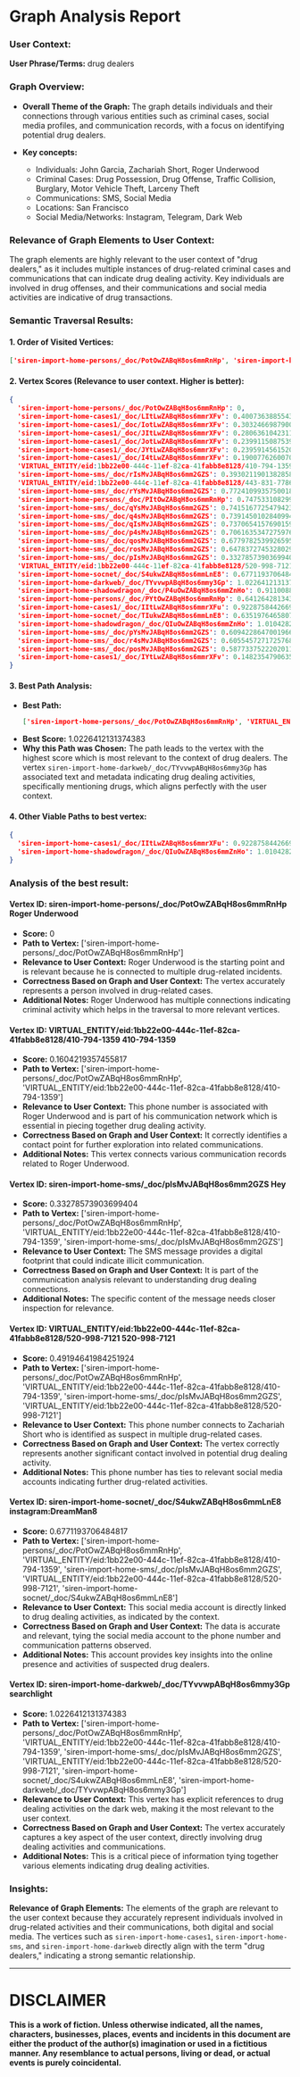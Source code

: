 # Graph Analysis Report

### User Context:
**User Phrase/Terms:** drug dealers

### Graph Overview:
- **Overall Theme of the Graph:** 
  The graph details individuals and their connections through various entities such as criminal cases, social media profiles, and communication records, with a focus on identifying potential drug dealers.
  
- **Key concepts:** 
  - Individuals: John Garcia, Zachariah Short, Roger Underwood
  - Criminal Cases: Drug Possession, Drug Offense, Traffic Collision, Burglary, Motor Vehicle Theft, Larceny Theft
  - Communications: SMS, Social Media
  - Locations: San Francisco
  - Social Media/Networks: Instagram, Telegram, Dark Web

### Relevance of Graph Elements to User Context:
The graph elements are highly relevant to the user context of "drug dealers," as it includes multiple instances of drug-related criminal cases and communications that can indicate drug dealing activity. Key individuals are involved in drug offenses, and their communications and social media activities are indicative of drug transactions.

### Semantic Traversal Results:

#### 1. Order of Visited Vertices:
```json
['siren-import-home-persons/_doc/PotOwZABqH8os6mmRnHp', 'siren-import-home-cases1/_doc/LItLwZABqH8os6mmrXFv', 'siren-import-home-cases1/_doc/IotLwZABqH8os6mmrXFv', 'siren-import-home-cases1/_doc/JItLwZABqH8os6mmrXFv', 'siren-import-home-cases1/_doc/JotLwZABqH8os6mmrXFv', 'siren-import-home-cases1/_doc/JYtLwZABqH8os6mmrXFv', 'siren-import-home-cases1/_doc/I4tLwZABqH8os6mmrXFv', 'VIRTUAL_ENTITY/eid:1bb22e00-444c-11ef-82ca-41fabb8e8128/410-794-1359', 'siren-import-home-sms/_doc/rIsMvJABqH8os6mm2GZS', 'VIRTUAL_ENTITY/eid:1bb22e00-444c-11ef-82ca-41fabb8e8128/443-831-7786', 'siren-import-home-sms/_doc/rYsMvJABqH8os6mm2GZS', 'siren-import-home-persons/_doc/PItOwZABqH8os6mmRnHp', 'siren-import-home-sms/_doc/qYsMvJABqH8os6mm2GZS', 'siren-import-home-sms/_doc/q4sMvJABqH8os6mm2GZS', 'siren-import-home-sms/_doc/qIsMvJABqH8os6mm2GZS', 'siren-import-home-sms/_doc/p4sMvJABqH8os6mm2GZS', 'siren-import-home-sms/_doc/qosMvJABqH8os6mm2GZS', 'siren-import-home-sms/_doc/rosMvJABqH8os6mm2GZS', 'siren-import-home-sms/_doc/pIsMvJABqH8os6mm2GZS', 'VIRTUAL_ENTITY/eid:1bb22e00-444c-11ef-82ca-41fabb8e8128/520-998-7121', 'siren-import-home-socnet/_doc/S4ukwZABqH8os6mmLnE8', 'siren-import-home-darkweb/_doc/TYvvwpABqH8os6mmy3Gp', 'siren-import-home-shadowdragon/_doc/P4uOwZABqH8os6mmZnHo', 'siren-import-home-persons/_doc/PYtOwZABqH8os6mmRnHp', 'siren-import-home-cases1/_doc/IItLwZABqH8os6mmrXFu', 'siren-import-home-socnet/_doc/TIukwZABqH8os6mmLnE8', 'siren-import-home-shadowdragon/_doc/QIuOwZABqH8os6mmZnHo', 'siren-import-home-sms/_doc/pYsMvJABqH8os6mm2GZS', 'siren-import-home-sms/_doc/r4sMvJABqH8os6mm2GZS', 'siren-import-home-sms/_doc/posMvJABqH8os6mm2GZS', 'siren-import-home-cases1/_doc/IYtLwZABqH8os6mmrXFv']
```

#### 2. Vertex Scores (Relevance to user context. Higher is better):
```json
{
  'siren-import-home-persons/_doc/PotOwZABqH8os6mmRnHp': 0,
  'siren-import-home-cases1/_doc/LItLwZABqH8os6mmrXFv': 0.400736388554369,
  'siren-import-home-cases1/_doc/IotLwZABqH8os6mmrXFv': 0.3032466987900751,
  'siren-import-home-cases1/_doc/JItLwZABqH8os6mmrXFv': 0.28063610423117524,
  'siren-import-home-cases1/_doc/JotLwZABqH8os6mmrXFv': 0.23991150875390835,
  'siren-import-home-cases1/_doc/JYtLwZABqH8os6mmrXFv': 0.23959145615206257,
  'siren-import-home-cases1/_doc/I4tLwZABqH8os6mmrXFv': 0.1900776260070206,
  'VIRTUAL_ENTITY/eid:1bb22e00-444c-11ef-82ca-41fabb8e8128/410-794-1359': 0.1604219357455817,
  'siren-import-home-sms/_doc/rIsMvJABqH8os6mm2GZS': 0.39302119013828585,
  'VIRTUAL_ENTITY/eid:1bb22e00-444c-11ef-82ca-41fabb8e8128/443-831-7786': 0.5521818709438111,
  'siren-import-home-sms/_doc/rYsMvJABqH8os6mm2GZS': 0.7724109935750018,
  'siren-import-home-persons/_doc/PItOwZABqH8os6mmRnHp': 0.7475331082995214,
  'siren-import-home-sms/_doc/qYsMvJABqH8os6mm2GZS': 0.7415167725479423,
  'siren-import-home-sms/_doc/q4sMvJABqH8os6mm2GZS': 0.7391450102840994,
  'siren-import-home-sms/_doc/qIsMvJABqH8os6mm2GZS': 0.7370654157690159,
  'siren-import-home-sms/_doc/p4sMvJABqH8os6mm2GZS': 0.7061635347275976,
  'siren-import-home-sms/_doc/qosMvJABqH8os6mm2GZS': 0.6779782539926595,
  'siren-import-home-sms/_doc/rosMvJABqH8os6mm2GZS': 0.6478372745328029,
  'siren-import-home-sms/_doc/pIsMvJABqH8os6mm2GZS': 0.33278573903699404,
  'VIRTUAL_ENTITY/eid:1bb22e00-444c-11ef-82ca-41fabb8e8128/520-998-7121': 0.49194641984251924,
  'siren-import-home-socnet/_doc/S4ukwZABqH8os6mmLnE8': 0.6771193706484817,
  'siren-import-home-darkweb/_doc/TYvvwpABqH8os6mmy3Gp': 1.0226412131374383,
  'siren-import-home-shadowdragon/_doc/P4uOwZABqH8os6mmZnHo': 0.9110088146817293,
  'siren-import-home-persons/_doc/PYtOwZABqH8os6mmRnHp': 0.6412642813432085,
  'siren-import-home-cases1/_doc/IItLwZABqH8os6mmrXFu': 0.9228758442669183,
  'siren-import-home-socnet/_doc/TIukwZABqH8os6mmLnE8': 0.6351976465807202,
  'siren-import-home-shadowdragon/_doc/QIuOwZABqH8os6mmZnHo': 1.0104282078645324,
  'siren-import-home-sms/_doc/pYsMvJABqH8os6mm2GZS': 0.6094228647001966,
  'siren-import-home-sms/_doc/r4sMvJABqH8os6mm2GZS': 0.6055457271725768,
  'siren-import-home-sms/_doc/posMvJABqH8os6mm2GZS': 0.5877337522202011,
  'siren-import-home-cases1/_doc/IYtLwZABqH8os6mmrXFv': 0.14823547906352774
}
```

#### 3. Best Path Analysis:
- **Best Path:**
  ```json
  ['siren-import-home-persons/_doc/PotOwZABqH8os6mmRnHp', 'VIRTUAL_ENTITY/eid:1bb22e00-444c-11ef-82ca-41fabb8e8128/410-794-1359', 'siren-import-home-sms/_doc/pIsMvJABqH8os6mm2GZS', 'VIRTUAL_ENTITY/eid:1bb22e00-444c-11ef-82ca-41fabb8e8128/520-998-7121', 'siren-import-home-socnet/_doc/S4ukwZABqH8os6mmLnE8', 'siren-import-home-darkweb/_doc/TYvvwpABqH8os6mmy3Gp']
  ```
- **Best Score:** 1.0226412131374383
- **Why this Path was Chosen:**
  The path leads to the vertex with the highest score which is most relevant to the context of drug dealers. The vertex `siren-import-home-darkweb/_doc/TYvvwpABqH8os6mmy3Gp` has associated text and metadata indicating drug dealing activities, specifically mentioning drugs, which aligns perfectly with the user context.

#### 4. Other Viable Paths to best vertex:
```json
{
  'siren-import-home-cases1/_doc/IItLwZABqH8os6mmrXFu': 0.9228758442669183,
  'siren-import-home-shadowdragon/_doc/QIuOwZABqH8os6mmZnHo': 1.0104282078645324
}
```

### Analysis of the best result:
#### Vertex ID: siren-import-home-persons/_doc/PotOwZABqH8os6mmRnHp Roger Underwood
- **Score:** 0
- **Path to Vertex:** ['siren-import-home-persons/_doc/PotOwZABqH8os6mmRnHp']
- **Relevance to User Context:**
  Roger Underwood is the starting point and is relevant because he is connected to multiple drug-related incidents.
- **Correctness Based on Graph and User Context:**
  The vertex accurately represents a person involved in drug-related cases.
- **Additional Notes:**
  Roger Underwood has multiple connections indicating criminal activity which helps in the traversal to more relevant vertices.

#### Vertex ID: VIRTUAL_ENTITY/eid:1bb22e00-444c-11ef-82ca-41fabb8e8128/410-794-1359 410-794-1359
- **Score:** 0.1604219357455817
- **Path to Vertex:** ['siren-import-home-persons/_doc/PotOwZABqH8os6mmRnHp', 'VIRTUAL_ENTITY/eid:1bb22e00-444c-11ef-82ca-41fabb8e8128/410-794-1359']
- **Relevance to User Context:**
  This phone number is associated with Roger Underwood and is part of his communication network which is essential in piecing together drug dealing activity.
- **Correctness Based on Graph and User Context:**
  It correctly identifies a contact point for further exploration into related communications.
- **Additional Notes:**
  This vertex connects various communication records related to Roger Underwood.

#### Vertex ID: siren-import-home-sms/_doc/pIsMvJABqH8os6mm2GZS Hey
- **Score:** 0.33278573903699404
- **Path to Vertex:** ['siren-import-home-persons/_doc/PotOwZABqH8os6mmRnHp', 'VIRTUAL_ENTITY/eid:1bb22e00-444c-11ef-82ca-41fabb8e8128/410-794-1359', 'siren-import-home-sms/_doc/pIsMvJABqH8os6mm2GZS']
- **Relevance to User Context:**
  The SMS message provides a digital footprint that could indicate illicit communication.
- **Correctness Based on Graph and User Context:**
  It is part of the communication analysis relevant to understanding drug dealing connections.
- **Additional Notes:**
  The specific content of the message needs closer inspection for relevance.

#### Vertex ID: VIRTUAL_ENTITY/eid:1bb22e00-444c-11ef-82ca-41fabb8e8128/520-998-7121 520-998-7121
- **Score:** 0.49194641984251924
- **Path to Vertex:** ['siren-import-home-persons/_doc/PotOwZABqH8os6mmRnHp', 'VIRTUAL_ENTITY/eid:1bb22e00-444c-11ef-82ca-41fabb8e8128/410-794-1359', 'siren-import-home-sms/_doc/pIsMvJABqH8os6mm2GZS', 'VIRTUAL_ENTITY/eid:1bb22e00-444c-11ef-82ca-41fabb8e8128/520-998-7121']
- **Relevance to User Context:**
  This phone number connects to Zachariah Short who is identified as suspect in multiple drug-related cases.
- **Correctness Based on Graph and User Context:**
  The vertex correctly represents another significant contact involved in potential drug dealing activity.
- **Additional Notes:**
  This phone number has ties to relevant social media accounts indicating further drug-related activities.

#### Vertex ID: siren-import-home-socnet/_doc/S4ukwZABqH8os6mmLnE8 instagram:DreamMan8
- **Score:** 0.6771193706484817
- **Path to Vertex:** ['siren-import-home-persons/_doc/PotOwZABqH8os6mmRnHp', 'VIRTUAL_ENTITY/eid:1bb22e00-444c-11ef-82ca-41fabb8e8128/410-794-1359', 'siren-import-home-sms/_doc/pIsMvJABqH8os6mm2GZS', 'VIRTUAL_ENTITY/eid:1bb22e00-444c-11ef-82ca-41fabb8e8128/520-998-7121', 'siren-import-home-socnet/_doc/S4ukwZABqH8os6mmLnE8']
- **Relevance to User Context:**
  This social media account is directly linked to drug dealing activities, as indicated by the context.
- **Correctness Based on Graph and User Context:**
  The data is accurate and relevant, tying the social media account to the phone number and communication patterns observed.
- **Additional Notes:**
  This account provides key insights into the online presence and activities of suspected drug dealers.

#### Vertex ID: siren-import-home-darkweb/_doc/TYvvwpABqH8os6mmy3Gp searchlight
- **Score:** 1.0226412131374383
- **Path to Vertex:** ['siren-import-home-persons/_doc/PotOwZABqH8os6mmRnHp', 'VIRTUAL_ENTITY/eid:1bb22e00-444c-11ef-82ca-41fabb8e8128/410-794-1359', 'siren-import-home-sms/_doc/pIsMvJABqH8os6mm2GZS', 'VIRTUAL_ENTITY/eid:1bb22e00-444c-11ef-82ca-41fabb8e8128/520-998-7121', 'siren-import-home-socnet/_doc/S4ukwZABqH8os6mmLnE8', 'siren-import-home-darkweb/_doc/TYvvwpABqH8os6mmy3Gp']
- **Relevance to User Context:**
  This vertex has explicit references to drug dealing activities on the dark web, making it the most relevant to the user context.
- **Correctness Based on Graph and User Context:**
  The vertex accurately captures a key aspect of the user context, directly involving drug dealing activities and communications.
- **Additional Notes:**
  This is a critical piece of information tying together various elements indicating drug dealing activities.

### Insights:
**Relevance of Graph Elements:**
The elements of the graph are relevant to the user context because they accurately represent individuals involved in drug-related activities and their communications, both digital and social media. The vertices such as `siren-import-home-cases1`, `siren-import-home-sms`, and `siren-import-home-darkweb` directly align with the term "drug dealers," indicating a strong semantic relationship.



---
# DISCLAIMER

**This is a work of fiction. Unless otherwise indicated, all the names, characters, businesses, places, events and incidents in this document are either the product of the author(s) imagination or used in a fictitious manner. Any resemblance to actual persons, living or dead, or actual events is purely coincidental.**